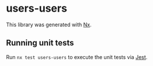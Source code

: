 # users-users

This library was generated with [Nx](https://nx.dev).

## Running unit tests

Run `nx test users-users` to execute the unit tests via [Jest](https://jestjs.io).
